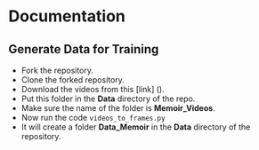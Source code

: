 # Documentation

## Generate Data for Training

* Fork the repository.
* Clone the forked repository.
* Download the videos from this [link] ().
* Put this folder in the **Data** directory of the repo.
* Make sure the name of the folder is **Memoir_Videos**.
* Now run the code `videos_to_frames.py`
* It will create a folder **Data_Memoir** in the **Data** directory of the repository.